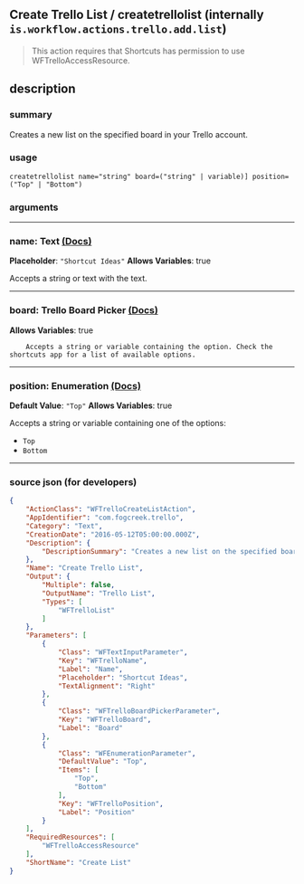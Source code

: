 
## Create Trello List / createtrellolist (internally `is.workflow.actions.trello.add.list`)

> This action requires that Shortcuts has permission to use WFTrelloAccessResource.


## description

### summary

Creates a new list on the specified board in your Trello account.


### usage
```
createtrellolist name="string" board=("string" | variable)] position=("Top" | "Bottom")
```

### arguments

---

### name: Text [(Docs)](https://pfgithub.github.io/shortcutslang/gettingstarted#text-field)
**Placeholder**: `"Shortcut Ideas"`
**Allows Variables**: true



Accepts a string 
or text
with the text.

---

### board: Trello Board Picker [(Docs)](https://pfgithub.github.io/shortcutslang/gettingstarted#other-fields)
**Allows Variables**: true



		Accepts a string or variable containing the option. Check the shortcuts app for a list of available options. 

---

### position: Enumeration [(Docs)](https://pfgithub.github.io/shortcutslang/gettingstarted#enum-select-field)
**Default Value**: `"Top"`
**Allows Variables**: true



Accepts a string 
or variable
containing one of the options:

- `Top`
- `Bottom`

---

### source json (for developers)

```json
{
	"ActionClass": "WFTrelloCreateListAction",
	"AppIdentifier": "com.fogcreek.trello",
	"Category": "Text",
	"CreationDate": "2016-05-12T05:00:00.000Z",
	"Description": {
		"DescriptionSummary": "Creates a new list on the specified board in your Trello account."
	},
	"Name": "Create Trello List",
	"Output": {
		"Multiple": false,
		"OutputName": "Trello List",
		"Types": [
			"WFTrelloList"
		]
	},
	"Parameters": [
		{
			"Class": "WFTextInputParameter",
			"Key": "WFTrelloName",
			"Label": "Name",
			"Placeholder": "Shortcut Ideas",
			"TextAlignment": "Right"
		},
		{
			"Class": "WFTrelloBoardPickerParameter",
			"Key": "WFTrelloBoard",
			"Label": "Board"
		},
		{
			"Class": "WFEnumerationParameter",
			"DefaultValue": "Top",
			"Items": [
				"Top",
				"Bottom"
			],
			"Key": "WFTrelloPosition",
			"Label": "Position"
		}
	],
	"RequiredResources": [
		"WFTrelloAccessResource"
	],
	"ShortName": "Create List"
}
```
